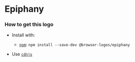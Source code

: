 # Epiphany

### How to get this logo

* Install with:
  * [`npm`](https://www.npmjs.com/): `npm install --save-dev @browser-logos/epiphany`

* Use [`cdnjs`](https://cdnjs.com/libraries/browser-logos)
